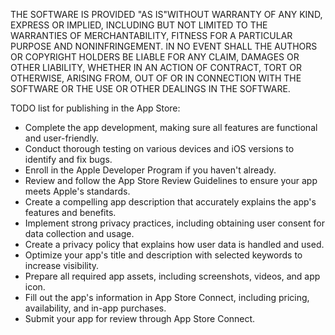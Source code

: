 THE SOFTWARE IS PROVIDED "AS IS"WITHOUT WARRANTY OF ANY KIND,
EXPRESS OR
IMPLIED, INCLUDING BUT NOT LIMITED TO THE WARRANTIES OF
MERCHANTABILITY,
FITNESS FOR A PARTICULAR PURPOSE AND NONINFRINGEMENT. IN NO
EVENT SHALL THE
AUTHORS OR COPYRIGHT HOLDERS BE LIABLE FOR ANY CLAIM, DAMAGES
OR OTHER
LIABILITY, WHETHER IN AN ACTION OF CONTRACT, TORT OR OTHERWISE,
ARISING FROM,
OUT OF OR IN CONNECTION WITH THE SOFTWARE OR THE USE OR OTHER
DEALINGS IN THE SOFTWARE.

TODO list for publishing in the App Store:
- Complete the app development, making sure all features are functional and user-friendly.
- Conduct thorough testing on various devices and iOS versions to identify and fix bugs.
- Enroll in the Apple Developer Program if you haven't already.
- Review and follow the App Store Review Guidelines to ensure your app meets Apple's standards.
- Create a compelling app description that accurately explains the app's features and benefits.
- Implement strong privacy practices, including obtaining user consent for data collection and usage.
- Create a privacy policy that explains how user data is handled and used.
- Optimize your app's title and description with selected keywords to increase visibility.
- Prepare all required app assets, including screenshots, videos, and app icon.
- Fill out the app's information in App Store Connect, including pricing, availability, and in-app purchases.
- Submit your app for review through App Store Connect.

